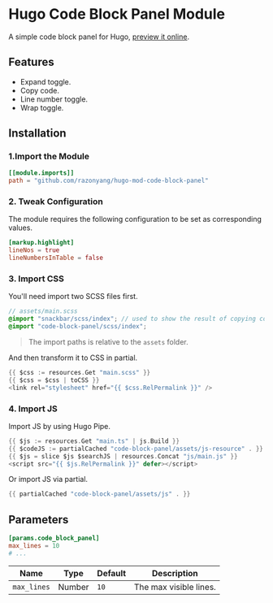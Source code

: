 # Hugo Code Block Panel Module

A simple code block panel for Hugo, [preview it online](https://projects.razonyang.com/hugo-mod-code-block-panel/).

## Features

- Expand toggle.
- Copy code.
- Line number toggle.
- Wrap toggle.

## Installation

### 1.Import the Module

```toml
[[module.imports]]
path = "github.com/razonyang/hugo-mod-code-block-panel"
```

### 2. Tweak Configuration

The module requires the following configuration to be set as corresponding values.

```toml
[markup.highlight]
lineNos = true
lineNumbersInTable = false
```

### 3. Import CSS

You'll need import two SCSS files first.

```scss
// assets/main.scss
@import "snackbar/scss/index"; // used to show the result of copying code.
@import "code-block-panel/scss/index";
```

> The import paths is relative to the `assets` folder.

And then transform it to CSS in partial.

```go
{{ $css := resources.Get "main.scss" }}
{{ $css = $css | toCSS }}
<link rel="stylesheet" href="{{ $css.RelPermalink }}" />
```

### 4. Import JS

Import JS by using Hugo Pipe.

```go
{{ $js := resources.Get "main.ts" | js.Build }}
{{ $codeJS := partialCached "code-block-panel/assets/js-resource" . }}
{{ $js = slice $js $searchJS | resources.Concat "js/main.js" }}
<script src="{{ $js.RelPermalink }}" defer></script>
```

Or import JS via partial.

```go
{{ partialCached "code-block-panel/assets/js" . }}
```

## Parameters

```toml
[params.code_block_panel]
max_lines = 10
# ...
```

| Name | Type | Default | Description
|---|---|---|---
| `max_lines` | Number | `10` | The max visible lines.

